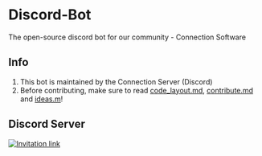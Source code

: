# Discord-Bot
The open-source discord bot for our community - Connection Software

## Info
1. This bot is maintained by the Connection Server (Discord)
2. Before contributing, make sure to read [code_layout.md](.\code_layout.md), [contribute.md](./contribute.md) and [ideas.m](./ideas.md)!

## Discord Server
[![Invitation link](https://discord.com/api/guilds/796077637083987999/widget.png?style=banner3)](https://discord.gg/qyTg8J8cZ5)
